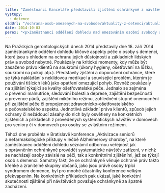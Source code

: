 ```yaml
---
title: "Zaměstnanci Kanceláře představili zjištění ochránkyně z návštěv zařízení pro seniory odborné veřejnosti v Praze a Bratislavě"
vystupy:
  - detence
oldUrl: "/ochrana-osob-omezenych-na-svobode/aktuality-z-detenci/aktuality-z-detenci-2014/zamestnanci-kancelare-predstavili-zjisteni-ochrankyne-z-navstev-zarizeni-pro-seniory/"
date: 2014-10-03
perex: "<p>Zaměstnanci oddělení dohledu nad omezováním osobní svobody seznámili odbornou veřejnost s poznatky a doporučeními ochránkyně z návštěv pobytových zařízení sociálních služeb pro osoby trpící syndromem demence. </p>"
---
```


<!-- imported from the old website -->

<p>Na Pražských gerontologických dnech 2014 představily dne 18. září 2014 zaměstnankyně oddělení dohledu klíčové aspekty péče o osoby s demencí, které jsou s ohledem na ochranu jejich důstojnosti a základních lidských práv a svobod nebytné. Poukázaly na kritické momenty, kdy může být zasaženo právo klientů na soukromí (úkony hygieny, ošetřování na lůžku, soukromí na pokoji atp.). Představily zjištění a doporučení ochránce, které se týká nakládání s neklidovou medikací a související problém, kterým je používání tišících léků jako opatření omezující pohyb. Rovněž poukázaly na zjištění týkající se kvality ošetřovatelské péče. Jednalo se zejména o prevenci malnutrice, sledování bolesti a deprese, zajištění bezpečnosti a prevence pádů, zajištění mikčního režimu, zohlednění stupně onemocnění při zajištění péče či propojenost zdravotnicko-ošetřovatelského a pečovatelského aspektu. Jednotlivá základní práva klientů, způsob jejich ochrany či nežádoucí zásahy do nich byly osvětleny na konkrétních zjištěních a příkladech z provedených systematických návštěv v domovech pro seniory či v domovech pro osoby se zvláštním režimem. </p>Téhož dne proběhla v Bratislavě konference „Aktivizace seniorů a nefarmakologické přístupy v léčbě Alzheimerovy choroby“, na které zaměstnanec oddělení dohledu seznámil odbornou veřejnost jak s oprávněním ochránkyně provádět systematické návštěv zařízení, v nichž se nacházejí osoby závislé na péči, tak s konkrétními zjištěními, jež se týkají osob s demencí. Samotný fakt, že se ochránkyně věnuje ochraně práv takto křehké a zranitelné skupiny občanů, jako jsou právě osoby trpící syndromem demence, byl pro mnohé účastníky konference velkým překvapením. Na konkrétních příkladech pak ukázal, jaké konkrétní skutečnosti zjištěné při návštěvách považuje ochránkyně za špatné zacházení.
